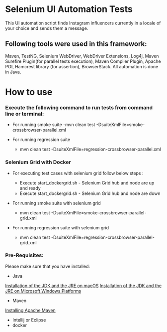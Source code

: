 # Selenium UI Automation Tests 
This UI automation script finds Instagram influencers currently in a locale of your choice and sends them a message.

## Following tools were used in this framework:
Maven, TestNG, Selenium WebDriver, WebDriver Extensions, Log4j, Maven Surefire Plugin(for parallel tests execution), Maven Compiler Plugin, Apache POI, Hamcrest library (for assertion), BrowserStack. All automation is done in Java.

# How to use

### Execute the following command to run tests from command line or terminal:
- For running smoke suite
   -mvn clean test -DsuiteXmlFile=smoke-crossbrowser-parallel.xml

- For running regression suite
   - mvn clean test -DsuiteXmlFile=regression-crossbrowser-parallel.xml

### Selenium Grid with Docker
- For executing test cases with selenium grid follow below steps :
   - Execute start_dockergrid.sh - Selenium Grid hub and node are up and ready
   - Execute start_dockergrid.sh - Selenium Grid hub and node are down

- For running smoke suite with selenium grid
   - mvn clean test -DsuiteXmlFile=smoke-crossbrowser-parallel-grid.xml
  
- For running regression suite with selenium grid
   - mvn clean test -DsuiteXmlFile=regression-crossbrowser-parallel-grid.xml

### Pre-Requisites:
Please make sure that you have installed:
- Java

[Installation of the JDK and the JRE on macOS](https://docs.oracle.com/javase/10/install/installation-jdk-and-jre-macos.htm#JSJIG-GUID-C5F0BF25-3487-4F33-9275-7000C8E1C58C)
[Installation of the JDK and the JRE on Microsoft Windows Platforms](https://docs.oracle.com/javase/10/install/installation-jdk-and-jre-microsoft-windows-platforms.htm#JSJIG-GUID-A7E27B90-A28D-4237-9383-A58B416071CA)

- Maven

[Installing Apache Maven](https://maven.apache.org/install.html)

- Intellij or Eclipse 
- docker
